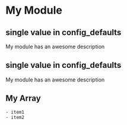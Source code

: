 # My Module

## single value in config_defaults

My module has an awesome description


## single value in config_defaults

My module has an awesome description

## My Array

    - item1
    - item2
